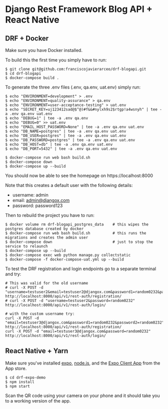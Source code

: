 # Django Rest Framework Blog API + React Native 

## DRF + Docker

Make sure you have Docker installed.

To build this the first time you simply have to run: 
```
$ git clone git@github.com:franciscojavierarceo/drf-blogapi.git
$ cd drf-blogapi
$ docker-compose build .
```

To generate the three .env files (.env, qa.env, uat.env) simply run: 
```
$ echo "ENVIRONMENT=development" > .env
$ echo "ENVIRONMENT=quality-assurance" > qa.env
$ echo "ENVIRONMENT=user-acceptance-testing" > uat.env
$ echo "SECRET_KEY=uj123412sad@$^@)#f&&#nylxh9s2$rtgp!a4wsnyh" | tee -a .env qa.env uat.env
$ echo "DEBUG=1" | tee -a .env qa.env 
$ echo "DEBUG=0" >> uat.env
$ echo "EMAIL_HOST_PASSWORD=None" | tee -a .env qa.env uat.env
$ echo "DB_NAME=postgres" | tee -a .env qa.env uat.env
$ echo "DB_USER=postgres" | tee -a .env qa.env uat.env
$ echo "DB_PASSWORD=postgres" | tee -a .env qa.env uat.env
$ echo "DB_HOST=db" | tee -a .env qa.env uat.env
$ echo "DB_PORT=5432" | tee -a .env qa.env uat.env

$ docker-compose run web bash build.sh 
$ docker-compose down
$ docker-compose up --build
```

You should now be able to see the homepage on https://localhost:8000


Note that this creates a default user with the following details:
- username: admin
- email: admin@djangox.com
- password: password123


Then to rebuild the project you have to run:
```
$ docker volume rm drf-blogapi_postgres_data    # this wipes the postgres database created by docker
$ docker-compose run web bash build.sh          # this runs the migrations and creates the admin user
$ docker-compose down                           # just to stop the service to relaunch
$ docker-compose up --build
$ docker-compose exec web python manage.py collectstatic
$ docker-compose -f docker-compose-uat.yml up --build
```

To test the DRF registration and login endpoints go to a separate terminal and try:

```
# This was valid for the old username
# curl -X POST -d "username=testuser2&email=testuser2@djangox.com&password1=random0232&password2=random0232" http://localhost:8000/api/v1/rest-auth/registration/
# curl -X POST -d "username=testuser2&password=random0232" http://localhost:8000/api/v1/rest-auth/login/

# with the custom username try:
curl -X POST -d "email=testuser3@djangox.com&password1=random0232&password2=random0232" http://localhost:8000/api/v1/rest-auth/registration/
curl -X POST -d "email=testuser3@djangox.com&password=random0232" http://localhost:8000/api/v1/rest-auth/login/
```

## React Native + Yarn

Make sure you've installed [expo](https://expo.io/tools#cli), [node.js](https://nodejs.org/en/), and the [Expo Client App](https://expo.io/tools#client) from the App store.

```
$ cd drf-expo-demo
$ npm install
$ npm start
```

Scan the QR code using your camera on your phone and it should take you to a working version of the app.

